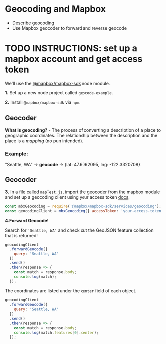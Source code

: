 # Geocoding and Mapbox

* Describe geocoding
* Use Mapbox geocoder to forward and reverse geocode

# TODO INSTRUCTIONS: set up a mapbox account and get access token

We'll use the [@mapbox/mapbox-sdk](https://github.com/mapbox/mapbox-sdk-js) node module.

**1.** Set up a new node project called `geocode-example`.

**2.** Install `@mapbox/mapbox-sdk` via `npm`.

## Geocoder

**What is geocoding?** - The process of converting a description of a place to geographic coordinates. The relationship between the description and the place is a *mapping* (no pun intended).

### Example:

"Seattle, WA" -> **geocode** -> {lat: 47.6062095, lng: -122.3320708}

## Geocoder

**3.** In a file called `mapTest.js`, import the geocoder from the mapbox module and set up a geocoding client using your access token [docs](https://www.mapbox.com/api-documentation/?language=JavaScript#geocoding).

```js
const mbxGeocoding = require('@mapbox/mapbox-sdk/services/geocoding');
const geocodingClient = mbxGeocoding({ accessToken: 'your-access-token' });
```

**4.Forward Geocode!**

Search for `'Seattle, WA'` and check out the GeoJSON feature collection that is returned!

```js
geocodingClient
  .forwardGeocode({
    query: 'Seattle, WA'
  })
  .send()
  .then(response => {
    const match = response.body;
    console.log(match);
  });
```

The coordinates are listed under the `center` field of each object.

```js
geocodingClient
  .forwardGeocode({
    query: 'Seattle, WA'
  })
  .send()
  .then(response => {
    const match = response.body;
    console.log(match.features[0].center);
  });
```
